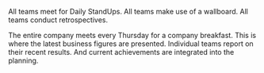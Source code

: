 All teams meet for Daily StandUps. All teams make use of a wallboard. All teams conduct retrospectives.

The entire company meets every Thursday for a company breakfast. This is where the latest business figures are presented. Individual teams report on their recent results. And current achievements are integrated into the planning.
